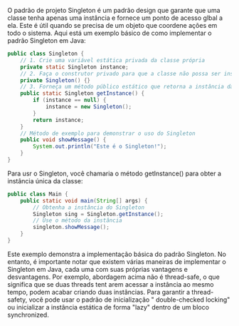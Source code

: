 O padrão de projeto Singleton é um padrão design que garante que uma classe tenha apenas uma instância e fornece um ponto de acesso glbal a ela. Este é
útil quando se precisa de um objeto que coordene ações em todo o sistema. Aqui está um exemplo básico de como implementar o padrão Singleton em Java:
```java
public class Singleton {
    // 1. Crie uma variável estática privada da classe própria
    private static Singleton instance;
    // 2. Faça o construtor privado para que a classe não possa ser instanciada de fora
    private Singleton() {}
    // 3. Forneça um método público estático que retorna a instância da classe
    public static Singleton getInstance() {
        if (instance == null) {
            instance = new Singleton();
        }
        return instance;
    }
    // Método de exemplo para demonstrar o uso do Singleton
    public void showMessage() {
        System.out.println("Este é o Singleton!");
    }
}
```
Para usr o Singleton, você chamaria o método getInstance() para obter a instância única da classe:
```java
public class Main {
    public static void main(String[] args) {
        // Obtenha a instância do Singleton
        Singleton sing = Singleton.getInstance();
        // Use o método da instância
        singleton.showMessage();
    }
}
```
Este exemplo demonstra a implementação básica do padrão Singleton. No entanto, é importante notar que existem várias maneiras de implementar o Singleton
em Java, cada uma com suas próprias vantagens e desvantagens. Por exemplo, abordagem acima não é thread-safe, o que significa que se duas threads tent
arem acessar a instância ao mesmo tempo, podem acabar criando duas instâncias. Para garantir a thread-safety, você pode usar o padrão de inicialização "
double-checked locking" ou inicializar a instância estática de forma "lazy" dentro de um bloco synchronized.
